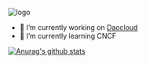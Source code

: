 ![logo](https://cdn.jsdelivr.net/gh/donggangcj/CDN/image/logo.webp)


- 🔭 I’m currently working on [Daocloud](https://www.daocloud.io/)
- 🌱 I’m currently learning CNCF

[![Anurag's github stats](https://github-readme-stats.vercel.app/api?username=anuraghazra)](https://github.com/anuraghazra/github-readme-stats)
